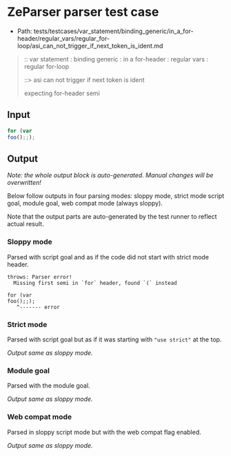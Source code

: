 # ZeParser parser test case

- Path: tests/testcases/var_statement/binding_generic/in_a_for-header/regular_vars/regular_for-loop/asi_can_not_trigger_if_next_token_is_ident.md

> :: var statement : binding generic : in a for-header : regular vars : regular for-loop
>
> ::> asi can not trigger if next token is ident
>
> expecting for-header semi

## Input


`````js
for (var
foo();;);
`````

## Output

_Note: the whole output block is auto-generated. Manual changes will be overwritten!_

Below follow outputs in four parsing modes: sloppy mode, strict mode script goal, module goal, web compat mode (always sloppy).

Note that the output parts are auto-generated by the test runner to reflect actual result.

### Sloppy mode

Parsed with script goal and as if the code did not start with strict mode header.

`````
throws: Parser error!
  Missing first semi in `for` header, found `(` instead

for (var
foo();;);
   ^------- error
`````

### Strict mode

Parsed with script goal but as if it was starting with `"use strict"` at the top.

_Output same as sloppy mode._

### Module goal

Parsed with the module goal.

_Output same as sloppy mode._

### Web compat mode

Parsed in sloppy script mode but with the web compat flag enabled.

_Output same as sloppy mode._
